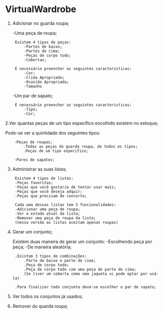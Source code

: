 # VirtualWardrobe

1. Adicionar no guarda roupa;

	-Uma peça de roupa;

        Existem 4 tipos de peças:
            -Partes de baixo;
            -Partes de cima;
            -Peças de corpo todo;
            -Cobertas;

        É necessário preencher as seguintes caracteristicas:
            -Cor;
            -Clima Apropriado;
            -Ocasião Apropriada;
            -Tamanho

    -Um par de sapato;

        É necessário preencher as seguintes caracteristicas:
            -Tipo;
            -Cor;

2.Ver quantas peças de um tipo específico escolhido existem no estoque;

   Pode-se ver a quintidade dos seguintes tipos:

        -Peças de roupas;
            .Todas as peças do guarda roupa, de todos os tipos;
            .Peças de um tipo especifico;

        -Pares de sapatos;

3. Administrar as suas listas;

	    Existem 4 tipos de listas:
		-Peças favoritas;
		-Peças que você gostaria de tentar usar mais;
		-Peças que você deseja adquir;
		-Peças que precisam de concerto;

	    Cada uma dessas listas tem 3 funcionalidades:
		-Adicionar uma peça de roupa;
		-Ver o estado atual da lista;
		-Remover uma peça de roupa da lista;
		(nessa versão as listas aceitam apenas roupas)

4. Gerar um conjunto;

    Existem duas maneira de gerar um conjunto:
        -Escolhendo peça por peça;
        -De maneira aleatória;

        .Existem 3 tipos de combinações:
            .Parte de baixo e parte de cima;
            .Peça de corpo todo;
            .Peça de corpo todo com uma peça de parte de cima;
            (Se tiver um coberta como uma jaqueta vc pode optar por usá-la)

        .Para finalizar todo conjunto deve-se escolher o par de sapato;

5. Ver todos os conjuntos já usados;

6. Remover do quarda roupa;


